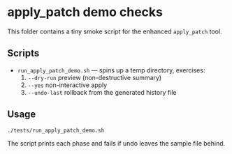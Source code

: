 # apply_patch demo checks

This folder contains a tiny smoke script for the enhanced `apply_patch` tool.

## Scripts

- `run_apply_patch_demo.sh` — spins up a temp directory, exercises:
  1. `--dry-run` preview (non-destructive summary)
  2. `--yes` non-interactive apply
  3. `--undo-last` rollback from the generated history file

## Usage

```bash
./tests/run_apply_patch_demo.sh
```

The script prints each phase and fails if undo leaves the sample file behind.
